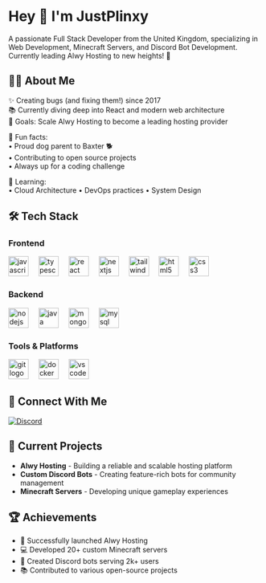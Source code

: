 <h1 align="left">Hey 👋 I'm JustPlinxy</h1>

<p align="left">A passionate Full Stack Developer from the United Kingdom, specializing in Web Development, Minecraft Servers, and Discord Bot Development. Currently leading Alwy Hosting to new heights! 🚀</p>

<h2 align="left">👨‍💻 About Me</h2>

<p align="left">
✨ Creating bugs (and fixing them!) since 2017<br>
📚 Currently diving deep into React and modern web architecture<br>
🎯 Goals: Scale Alwy Hosting to become a leading hosting provider<br>

🎲 Fun facts:<br>
  • Proud dog parent to Baxter 🐕<br>
  • Contributing to open source projects<br>
  • Always up for a coding challenge<br>

🌱 Learning:<br>
  • Cloud Architecture
  • DevOps practices
  • System Design
</p>

<h2 align="left">🛠️ Tech Stack</h2>

<h3 align="left">Frontend</h3>
<div align="left">
  <img src="https://cdn.jsdelivr.net/gh/devicons/devicon/icons/javascript/javascript-original.svg" height="40" alt="javascript logo"  />
  <img width="12" />
  <img src="https://cdn.jsdelivr.net/gh/devicons/devicon/icons/typescript/typescript-original.svg" height="40" alt="typescript logo"  />
  <img width="12" />
  <img src="https://cdn.jsdelivr.net/gh/devicons/devicon/icons/react/react-original.svg" height="40" alt="react logo"  />
  <img width="12" />
  <img src="https://cdn.jsdelivr.net/gh/devicons/devicon/icons/nextjs/nextjs-original.svg" height="40" alt="nextjs logo"  />
  <img width="12" />
  <img src="https://cdn.jsdelivr.net/gh/devicons/devicon/icons/tailwindcss/tailwindcss-plain.svg" height="40" alt="tailwindcss logo"  />
  <img width="12" />
  <img src="https://cdn.jsdelivr.net/gh/devicons/devicon/icons/html5/html5-original.svg" height="40" alt="html5 logo"  />
  <img width="12" />
  <img src="https://cdn.jsdelivr.net/gh/devicons/devicon/icons/css3/css3-original.svg" height="40" alt="css3 logo"  />
</div>

<h3 align="left">Backend</h3>
<div align="left">
  <img src="https://cdn.jsdelivr.net/gh/devicons/devicon/icons/nodejs/nodejs-original.svg" height="40" alt="nodejs logo"  />
  <img width="12" />
  <img src="https://cdn.jsdelivr.net/gh/devicons/devicon/icons/java/java-original.svg" height="40" alt="java logo"  />
  <img width="12" />
  <img src="https://cdn.jsdelivr.net/gh/devicons/devicon/icons/mongodb/mongodb-original.svg" height="40" alt="mongodb logo"  />
  <img width="12" />
  <img src="https://cdn.jsdelivr.net/gh/devicons/devicon/icons/mysql/mysql-original.svg" height="40" alt="mysql logo"  />
</div>

<h3 align="left">Tools & Platforms</h3>
<div align="left">
  <img src="https://cdn.jsdelivr.net/gh/devicons/devicon/icons/git/git-original.svg" height="40" alt="git logo"  />
  <img width="12" />
  <img src="https://cdn.jsdelivr.net/gh/devicons/devicon/icons/docker/docker-original.svg" height="40" alt="docker logo"  />
  <img width="12" />
  <img src="https://cdn.jsdelivr.net/gh/devicons/devicon/icons/vscode/vscode-original.svg" height="40" alt="vscode logo"  />
</div>

<h2 align="left">🤝 Connect With Me</h2>

<div align="left">
  <a href="https://discord.gg/alwy" target="_blank">
    <img src="https://img.shields.io/badge/Discord-%237289DA.svg?style=for-the-badge&logo=discord&logoColor=white" alt="Discord"  />
  </a>
</div>

<h2 align="left">🎯 Current Projects</h2>

- **Alwy Hosting** - Building a reliable and scalable hosting platform
- **Custom Discord Bots** - Creating feature-rich bots for community management
- **Minecraft Servers** - Developing unique gameplay experiences

<h2 align="left">🏆 Achievements</h2>

- 🌟 Successfully launched Alwy Hosting
- 💻 Developed 20+ custom Minecraft servers
- 🤖 Created Discord bots serving 2k+ users
- 📚 Contributed to various open-source projects
